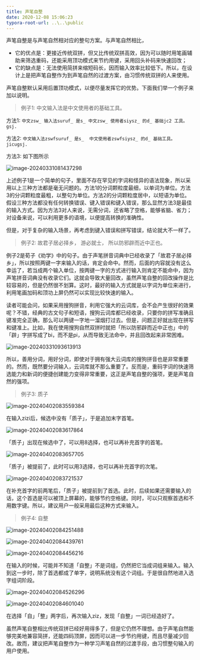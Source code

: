 ```yaml
---
title: 声笔自整
date: 2020-12-08 15:06:23
typora-root-url: ..\..\public
---
```


声笔自整是与声笔自然相对应的整句方案。与声笔自然相比，

- 它的优点是：更接近传统双拼，但又比传统双拼高效，因为可以随时用笔画辅助来筛选重码，还能采用顶功模式来节约用键，采用回头补码来快速回改；
- 它的缺点是：无法使用简拼来缩短码长，因而输入效率比较低下。所以，在设计上是把声笔自整作为到声笔自然的过渡方案，由习惯传统双拼的人来使用。

声笔自整默认采用后置顶功模式，以便尽量发挥它的优势。下面我们举一个例子来加以说明。

> 例子1: 中文输入法是中文使用者的基础工具。

方法1: `中文zsw_ 输入法suruf_ 是s_ 中文zsw_ 使用者siysz_ 的d_ 基础jc2 工具。gsj.`

方法2: `中文输入法zswfsuruf_ 是s_  中文使用者zswfsiysz_ 的d_ 基础工具。jicugsj.`

方法3: 如下图所示

![image-20240331081437298](/images/image-20240331081437298.png)

上述例子1是一个简单的句子，里面不存在罕见的字词和怪异的语法现象，所以采用以上三种方法都是毫无问题的。方法1的分词颗粒度最细，以单词为单位。方法3的分词颗粒度最粗，以整句为单位。方法2的分词颗粒度居中，以短语为单位。假设三种方法都没有任何转换错误、键入错误和键入错误，那么显然方法3是最佳的输入方式。因为方法3对人来说，无需分词，还省略了空格，能够省脑、省力；对设备来说，可以利用更多的语境，以便提高转换的准确性。

但是，对于复杂的输入场景，再考虑到键入错误和拼写错误，结论就大不一样了。

> 例子2: 故君子居必择乡， 游必就士， 所以防邪辟而近中正也。

例子2是荀子《劝学》中的句子。由于声笔拼音词典中已经收录了「故君子居必择乡」，所以按照两键一字来输入的话，肯定会命中。然而，后面的内容就没有这么幸运了，若当成两个输入单位，按两键一字的方式进行输入则肯定不能命中，因为声笔拼音词典没有收录它们。这就会导致大量回改，虽然声笔自整的回改操作是比较容易的，但是仍然很不划算。这时，最好的输入方式就是以字词为单位来进行，利用笔画加码和顶功上屏仍然可以实现比较快速的输入。

读者可能会问，如果采用搜狗拼音，利用它强大的云词库，会不会产生很好的效果呢？不错，经典的古文句子和短语，搜狗云词库都已经收录，只要你的拼写准确且键准完全正确，那么可以两键一字地一溜烟打过去。但是，问题正好就出现在拼写和键准上。比如，我在使用搜狗自然双拼时就把「所以防邪辟而近中正也」中的「辟」字拼写成了bi，而不是pi，从而导致无法命中，并且回改起来非常困难。

![image-20240331093613913](/images/image-20240331093613913.png)

所以，善用分词，用好分词，即使对于拥有强大云词库的搜狗拼音也是非常重要的。然而，既然要分词输入，云词库就不那么重要了。反而是，重码字词的快速筛选能力和新词的便捷创建能力变得非常重要，这正是声笔自整的强项，更是声笔自然的强项。

> 例子3: 质子

![image-20240402083559384](/images/image-20240402083559384.png)

在输入zizi后，候选中没有「质子」，于是追加末字首笔。

![image-20240402083617864](/images/image-20240402083617864.png)

「质子」出现在候选中了，可以用8选择，也可以再补充首字的首笔。

![image-20240402083657705](/images/image-20240402083657705.png)

「质子」被提前了，此时可以用3选择，也可以再补充首字的次笔。

![image-20240402083721537](/images/image-20240402083721537.png)

在补充首字的前两笔后，「质子」被提前到了首选。此时，后续如果还需要输入的话，这个首选是可以被顶上屏幕的，能够节约空格键。同时，可以只观察首选和不用数字键。所以，建议用户一般采用最后这种方式来输入。   

> 例子4: 自整

![image-20240402084251488](/images/image-20240402084251488.png)

![image-20240402084439761](/images/image-20240402084439761.png)

![image-20240402084456216](/images/image-20240402084456216.png)

在输入的时候，可能并不知道「自整」不是词组，仍然把它当成词组来输入。输入到这一步时，除了首选都成了单字，说明系统没有这个词组。于是很自然地进入选字组词阶段。

![image-20240402084526296](/images/image-20240402084526296.png)

![image-20240402084601040](/images/image-20240402084601040.png)

在选择「自」「整」两字后，再次输入ziz，发现「自整」一词已经造好了。

虽然声笔自整相比传统双拼已经好用得多了，但是它仍然不理想。由于声笔自然能够完美地兼容简拼，还能四码顶屏，因而可以进一步节约用键，而且尽量减少回改。故而，建议把声笔自整作为一种学习声笔自然的过渡手段，由习惯整句输入的用户使用。
